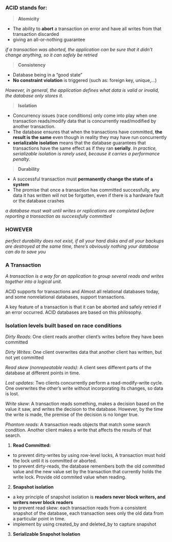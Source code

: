 <b><h3>ACID stands for:</h3></b>

>**Atomicity**
- The ability to **abort** a transaction on error and have all writes from that transaction discarded
- giving an all-or-nothing guarantee

*if a transaction was aborted, the application can be sure that it didn’t change anything, so it can safely be retried*

>**Consistency**
- Database being in a “good state”
- **No constraint violation** is triggered (such as: foreign key, unique,...)

*However, in general, the application defines what data is valid or invalid, the database only stores it.*

>**Isolation**
- Concurrency issues (race conditions) only come into play when one transaction reads/modify data that is concurrently read/modified by another transaction.
- The database ensures that when the transactions have committed, **the result is the same** even though in reality they may have run concurrently
- **serializable isolation** means that the database guarantees that transactions have the same effect as if they ran **serially**. *In practice, serializable isolation is rarely used, because it carries a performance penalty.*

>**Durability**
- A successful transaction must **permanently change the state of a system**
- The promise that once a transaction has committed successfully, any data it has written will not be forgotten, even if there is a hardware fault or the database crashes

*a database must wait until writes or replications are completed before reporting a transaction as successfully committed*

<b><h3>HOWEVER</h3></b>

*perfect durability does not exist, if all your hard disks and all your backups are destroyed at the same time, there’s obviously nothing your database can do to save you*

<b><h3>A Transaction</h3></b>

*A transaction is a way for an application to group several reads and writes together into a logical unit.*

ACID supports for transactions and Almost all relational databases today, and some nonrelational databases, support transactions.

A key feature of a transaction is that it can be aborted and safely retried if an error occurred. ACID databases are based on this philosophy.

<h3><b>Isolation levels</b> built based on race conditions</h3>

*Dirty Reads*: One client reads another client’s writes before they have been committed

*Dirty Writes*: One client overwrites data that another client has written, but not yet committed

*Read skew (nonrepeatable reads)*: A client sees different parts of the database at different points in time.

*Lost updates*: Two clients concurrently perform a read-modify-write cycle. One overwrites the other’s write without incorporating its changes, so data is lost.

*Write skew*: A transaction reads something, makes a decision based on the value it saw, and writes the decision to the database. However, by the time the write is made, the premise of the decision is no longer true.

*Phantom reads*: A transaction reads objects that match some search condition. Another client makes a write that affects the results of that search.

1. <b>Read Committed:</b>
- to prevent dirty-writes by using row-level locks, A transaction must hold the lock until it is committed or aborted.
- to prevent dirty-reads, the database remembers both the old committed value and the new value set by the transaction that currently holds the write lock. Provide old commited value when reading.
2. <b>Snapshot isolation</b>
- a key principle of snapshot isolation is <b>readers never block writers, and writers never block readers</b>
- to prevent read skew: each transaction reads from a consistent snapshot of the database, each transaction sees only the old data from a particular point in time.
- implement by using created_by and deleted_by to capture snapshot
3. <b>Serializable Snapshot Isolation</b>
